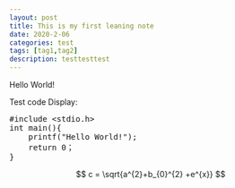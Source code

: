 ```yaml
---
layout: post
title: This is my first leaning note
date: 2020-2-06
categories: test
tags: [tag1,tag2]
description: testtesttest
---
```


Hello World!

Test code Display:

<pre>
#include &lt;stdio.h&gt;
int main(){
    printf("Hello World!");
    return 0；
}
</pre>

$$ c = \sqrt{a^{2}+b_{0}^{2} +e^{x}} $$












